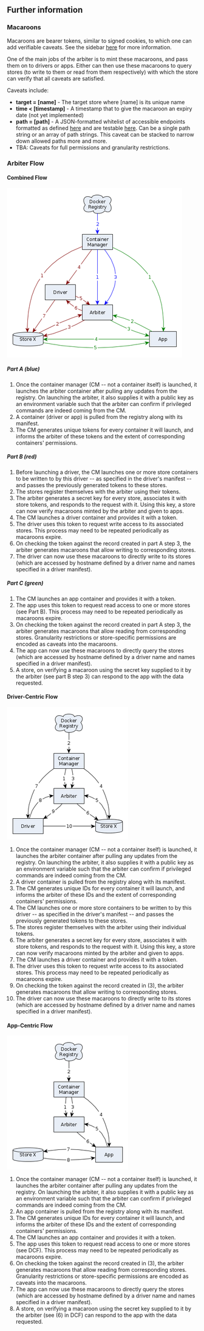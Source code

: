 ## Further information

### Macaroons

Macaroons are bearer tokens, similar to signed cookies, to which one can add verifiable caveats. See the sidebar [here](http://macaroons.io/) for more information.

One of the main jobs of the arbiter is to mint these macaroons, and pass them on to drivers or apps. Either can then use these macaroons to query stores (to write to them or read from them respectively) with which the store can verify that all caveats are satisfied.

Caveats include:
  - **target = [name]** - The target store where [name] is its unique name
  - **time < [timestamp]** - A timestamp that to give the macaroon an expiry date (not yet implemented)
  - **path = [path]** - A JSON-formatted whitelist of accessible endpoints formatted as defined [here](https://github.com/pillarjs/path-to-regexp#parameters) and are testable [here](http://forbeslindesay.github.io/express-route-tester/). Can be a single path string or an array of path strings. This caveat can be stacked to narrow down allowed paths more and more.
  - TBA: Caveats for full permissions and granularity restrictions.


### Arbiter Flow

#### Combined Flow

![A combined diagram of Databox arbiter flow](res/flow.png "Combined Flow Diagram")

##### Part A (blue)

1. Once the container manager (CM -- not a container itself) is launched, it launches the arbiter container after pulling any updates from the registry. On launching the arbiter, it also supplies it with a public key as an environment variable such that the arbiter can confirm if privileged commands are indeed coming from the CM.
2. A container (driver or app) is pulled from the registry along with its manifest.
3. The CM generates unique tokens for every container it will launch, and informs the arbiter of these tokens and the extent of corresponding containers' permissions.

##### Part B (red)

1. Before launching a driver, the CM launches one or more store containers to be written to by this driver -- as specified in the driver's manifest -- and passes the previously generated tokens to these stores.
2. The stores register themselves with the arbiter using their tokens.
3. The arbiter generates a secret key for every store, associates it with store tokens, and responds to the request with it. Using this key, a store can now verify macaroons minted by the arbiter and given to apps.
4. The CM launches a driver container and provides it with a token.
5. The driver uses this token to request write access to its associated stores. This process may need to be repeated periodically as macaroons expire.
6. On checking the token against the record created in part A step 3, the arbiter generates macaroons that allow writing to corresponding stores.
7. The driver can now use these macaroons to directly write to its stores (which are accessed by hostname defined by a driver name and names specified in a driver manifest).

##### Part C (green)

1. The CM launches an app container and provides it with a token.
2. The app uses this token to request read access to one or more stores (see Part B). This process may need to be repeated periodically as macaroons expire.
3. On checking the token against the record created in part A step 3, the arbiter generates macaroons that allow reading from corresponding stores. Granularity restrictions or store-specific permissions are encoded as caveats into the macaroons.
4. The app can now use these macaroons to directly query the stores (which are accessed by hostname defined by a driver name and names specified in a driver manifest).
5. A store, on verifying a macaroon using the secret key supplied to it by the arbiter (see part B step 3) can respond to the app with the data requested.


#### Driver-Centric Flow

![A driver-centric diagram of Databox arbiter flow](res/driver-view.png "Driver-Centric Flow Diagram")

1. Once the container manager (CM -- not a container itself) is launched, it launches the arbiter container after pulling any updates from the registry. On launching the arbiter, it also supplies it with a public key as an environment variable such that the arbiter can confirm if privileged commands are indeed coming from the CM.
2. A driver container is pulled from the registry along with its manifest.
3. The CM generates unique IDs for every container it will launch, and informs the arbiter of these IDs and the extent of corresponding containers' permissions.
4. The CM launches one or more store containers to be written to by this driver -- as specified in the driver's manifest -- and passes the previously generated tokens to these stores.
5. The stores register themselves with the arbiter using their individual tokens.
6. The arbiter generates a secret key for every store, associates it with store tokens, and responds to the request with it. Using this key, a store can now verify macaroons minted by the arbiter and given to apps.
7. The CM launches a driver container and provides it with a token.
8. The driver uses this token to request write access to its associated stores. This process may need to be repeated periodically as macaroons expire.
9. On checking the token against the record created in (3), the arbiter generates macaroons that allow writing to corresponding stores.
10. The driver can now use these macaroons to directly write to its stores (which are accessed by hostname defined by a driver name and names specified in a driver manifest).


#### App-Centric Flow

![An app-centric diagram of Databox arbiter flow](res/app-view.png "App-Centric Flow Diagram")

1. Once the container manager (CM -- not a container itself) is launched, it launches the arbiter container after pulling any updates from the registry. On launching the arbiter, it also supplies it with a public key as an environment variable such that the arbiter can confirm if privileged commands are indeed coming from the CM.
2. An app container is pulled from the registry along with its manifest.
3. The CM generates unique IDs for every container it will launch, and informs the arbiter of these IDs and the extent of corresponding containers' permissions.
4. The CM launches an app container and provides it with a token.
5. The app uses this token to request read access to one or more stores (see DCF). This process may need to be repeated periodically as macaroons expire.
6. On checking the token against the record created in (3), the arbiter generates macaroons that allow reading from corresponding stores. Granularity restrictions or store-specific permissions are encoded as caveats into the macaroons.
7. The app can now use these macaroons to directly query the stores (which are accessed by hostname defined by a driver name and names specified in a driver manifest).
8. A store, on verifying a macaroon using the secret key supplied to it by the arbiter (see (6) in DCF) can respond to the app with the data requested.
